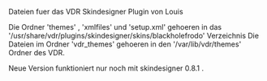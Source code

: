 Dateien fuer das VDR Skindesigner Plugin von Louis

Die Ordner 'themes' , 'xmlfiles' und 'setup.xml' gehoeren in das '/usr/share/vdr/plugins/skindesigner/skins/blackholefrodo' Verzeichnis Die Dateien im Ordner 'vdr_themes' gehoeren in den '/var/lib/vdr/themes' Ordner des VDR.

Neue Version funktioniert nur noch mit skindesigner 0.8.1 .
